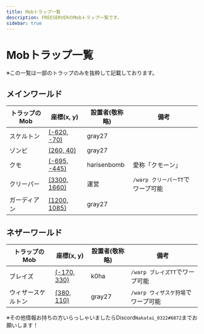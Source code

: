 ```yaml
---
title: Mobトラップ一覧
description: FREESERVERのMobトラップ一覧です。
sidebar: true
---
```


# Mobトラップ一覧

※この一覧は一部のトラップのみを抜粋して記載しております。

## メインワールド

| トラップのMob  | 座標(x, y)    | 設置者(敬称略) | 備考  |
| --------- | ---------- | -------- | --- |
| スケルトン | [(-620, -70)](https://pl3x.freeserver.pro/?world=world&zoom=3&x=-620&z=-70) |     gray27     |     |
| ゾンビ | [(260, 40)](https://pl3x.freeserver.pro/?world=world&zoom=3&x=260&z=40) | gray27   |     |
| クモ | [(-695, -445)](https://pl3x.freeserver.pro/?world=world&zoom=3&x=-695&z=-445) | harisenbomb | 愛称「クモーン」|
| クリーパー | [(3300, 1660)](https://pl3x.freeserver.pro/?world=world&zoom=3&x=3300&z=1660) | 運営 | `/warp クリーパーTT`でワープ可能 |
| ガーディアン | [(1200, 1085)](https://pl3x.freeserver.pro/?world=world&zoom=3&x=1200&z=1085) | gray27 | |

## ネザーワールド

| トラップのMob | 座標(x, y)    | 設置者(敬称略)    | 備考                   |
| -------- | ---------- | ----------- | -------------------- |
| ブレイズ | [(-170, 330)](https://pl3x.freeserver.pro/?world=world_nether&zoom=4&x=-170&z=330) | k0ha | `/warp ブレイズTT`でワープ可能 |
| ウィザースケルトン | [(380, 110)](https://pl3x.freeserver.pro/?world=world_nether&zoom=4&x=380&z=110) | gray27 | `/warp ウィザスケ狩場`でワープ可能 |

※その他情報お持ちの方いらっしゃいましたらDiscord`Nakatai_0322#6872`までお願いします！
